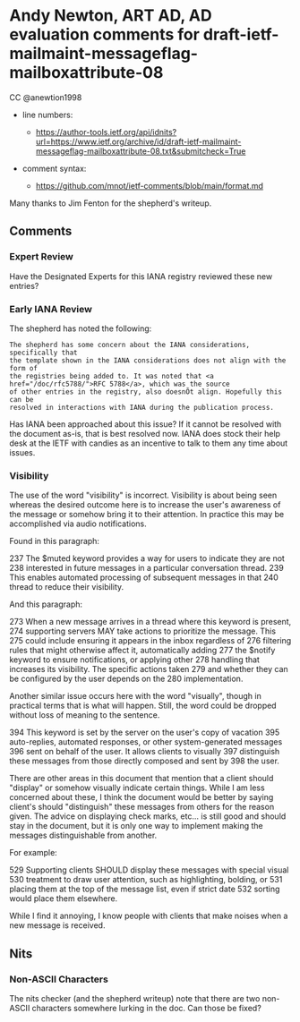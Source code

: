 # Andy Newton, ART AD, AD evaluation comments for draft-ietf-mailmaint-messageflag-mailboxattribute-08 
CC @anewtion1998

* line numbers:
  - https://author-tools.ietf.org/api/idnits?url=https://www.ietf.org/archive/id/draft-ietf-mailmaint-messageflag-mailboxattribute-08.txt&submitcheck=True

* comment syntax:
  - https://github.com/mnot/ietf-comments/blob/main/format.md

Many thanks to Jim Fenton for the shepherd's writeup.

## Comments

### Expert Review

Have the Designated Experts for this IANA registry reviewed these
new entries?

### Early IANA Review

The shepherd has noted the following:

    The shepherd has some concern about the IANA considerations, specifically that
    the template shown in the IANA considerations does not align with the form of
    the registries being added to. It was noted that <a href="/doc/rfc5788/">RFC 5788</a>, which was the source
    of other entries in the registry, also doesnÕt align. Hopefully this can be
    resolved in interactions with IANA during the publication process.

Has IANA been approached about this issue? If it cannot be resolved with
the document as-is, that is best resolved now. IANA does stock their help
desk at the IETF with candies as an incentive to talk to them any time
about issues.

### Visibility

The use of the word "visibility" is incorrect. Visibility is about being
seen whereas the desired outcome here is to increase the user's awareness
of the message or somehow bring it to their attention. In practice this
may be accomplished via audio notifications.

Found in this paragraph:

237	   The $muted keyword provides a way for users to indicate they are not
238	   interested in future messages in a particular conversation thread.
239	   This enables automated processing of subsequent messages in that
240	   thread to reduce their visibility.

And this paragraph:

273	   When a new message arrives in a thread where this keyword is present,
274	   supporting servers MAY take actions to prioritize the message.  This
275	   could include ensuring it appears in the inbox regardless of
276	   filtering rules that might otherwise affect it, automatically adding
277	   the $notify keyword to ensure notifications, or applying other
278	   handling that increases its visibility.  The specific actions taken
279	   and whether they can be configured by the user depends on the
280	   implementation.

Another similar issue occurs here with the word "visually", though in
practical terms that is what will happen. Still, the word could be
dropped without loss of meaning to the sentence.

394	   This keyword is set by the server on the user's copy of vacation
395	   auto-replies, automated responses, or other system-generated messages
396	   sent on behalf of the user.  It allows clients to visually
397	   distinguish these messages from those directly composed and sent by
398	   the user.

There are other areas in this document that mention that a client should
"display" or somehow visually indicate certain things. While I am less
concerned about these, I think the document would be better by saying
client's should "distinguish" these messages from others for the reason
given. The advice on displaying check marks, etc... is still good and
should stay in the document, but it is only one way to implement making
the messages distinguishable from another.

For example:

529	   Supporting clients SHOULD display these messages with special visual
530	   treatment to draw user attention, such as highlighting, bolding, or
531	   placing them at the top of the message list, even if strict date
532	   sorting would place them elsewhere.

While I find it annoying, I know people with clients that make noises
when a new message is received.

## Nits

### Non-ASCII Characters

The nits checker (and the shepherd writeup) note that there are two
non-ASCII characters somewhere lurking in the doc. Can those be fixed?
